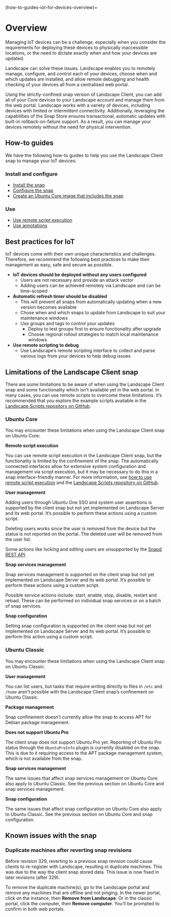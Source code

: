 (how-to-guides-iot-for-devices-overview)=
# Overview

Managing IoT devices can be a challenge, especially when you consider the requirements for deploying these devices to physically inaccessible locations, or the need to dictate exactly when and how your devices are updated.

Landscape can solve these issues. Landscape enables you to remotely manage, configure, and control each of your devices, choose when and which updates are installed, and allow remote debugging and health checking of your devices all from a centralised web portal.

Using the strictly-confined snap version of Landscape Client, you can add all of your Core devices to your Landscape account and manage them from the web portal. Landscape works with a variety of devices, including devices with limited or intermittent connectivity. Additionally, leveraging the capabilities of the Snap Store ensures transactional, automatic updates with built-in rollback-on-failure support. As a result, you can manage your devices remotely without the need for physical intervention.

## How-to guides

We have the following how-to guides to help you use the Landscape Client snap to manage your IoT devices:

### Install and configure

- [Install the snap](/docs/how-to-guides/iot-for-devices/install-the-snap)
- [Configure the snap](/docs/how-to-guides/iot-for-devices/configure-the-snap)
- [Create an Ubuntu Core image that includes the snap](/docs/how-to-guides/iot-for-devices/create-a-core-image)

### Use

- [Use remote script execution](/docs/how-to-guides/iot-for-devices/remote-script-execution)
- [Use annotations](/docs/how-to-guides/iot-for-devices/use-annotations)

## Best practices for IoT

IoT devices come with their own unique characteristics and challenges. Therefore, we recommend the following best practices to make their management as easy, safe and secure as possible.

- **IoT devices should be deployed without any users configured**
    - Users are not necessary and provide an attack vector
    - Adding users can be achieved remotely via Landscape and can be time-scoped
- **Automatic refresh timer should be disabled**
    - This will prevent all snaps from automatically updating when a new version becomes available
    - Chose when and which snaps to update from Landscape to suit your maintenance windows
    - Use groups and tags to control your updates
        - Deploy to test groups first to ensure functionality after upgrade
        - Choose regional rollout strategies to match local maintenance windows
- **Use remote scripting to debug**
    - Use Landscape’s remote scripting interface to collect and parse various logs from your devices to help debug issues

## Limitations of the Landscape Client snap

There are some limitations to be aware of when using the Landscape Client snap and some functionality which isn’t available yet in the web portal. In many cases, you can use remote scripts to overcome these limitations. It’s recommended that you explore the example scripts available in the [Landscape Scripts repository on GitHub](https://github.com/canonical/landscape-scripts).

### Ubuntu Core

You may encounter these limitations when using the Landscape Client snap on Ubuntu Core:

**Remote script execution**

You can use remote script execution in the Landscape Client snap, but the functionality is limited by the confinement of the snap. The automatically connected interfaces allow for extensive system configuration and management via script execution, but it may be necessary to do this in a snap interface-friendly manner. For more information, see [how to use remote script execution](/docs/how-to-guides/iot-for-devices/remote-script-execution) and the [Landscape Scripts repository on GitHub](https://github.com/canonical/landscape-scripts).

**User management**

Adding users through Ubuntu One SSO and system user assertions is supported by the client snap but not yet implemented on Landscape Server and its web portal. It’s possible to perform these actions using a custom script.

Deleting users works since the user is removed from the device but the status is not reported on the portal. The deleted user will be removed from the user list.

Some actions like locking and editing users are unsupported by the [Snapd REST API](https://snapcraft.io/docs/snapd-api).

**Snap services management**

Snap services management is supported on the client snap but not yet implemented on Landscape Server and its web portal. It’s possible to perform these actions using a custom script.

Possible service actions include: start, enable, stop, disable, restart and reload. These can be performed on individual snap services or on a batch of snap services.

**Snap configuration**

Setting snap configuration is supported on the client snap but not yet implemented on Landscape Server and its web portal. It’s possible to perform this action using a custom script.

### Ubuntu Classic

You may encounter these limitations when using the Landscape Client snap on Ubuntu Classic:

**User management**

You can list users, but tasks that require writing directly to files in `/etc` and `/home` aren’t possible with the Landscape Client snap’s confinement on Ubuntu Classic.

**Package management**

Snap confinement doesn’t currently allow the snap to access APT for Debian package management.

**Does not support Ubuntu Pro**

The client snap does not support Ubuntu Pro yet. Reporting of Ubuntu Pro status through the `UbuntuProInfo` plugin is currently disabled on the snap. This is due to it requiring access to the APT package management system, which is not available from the snap.

**Snap services management**

The same issues that affect snap services management on Ubuntu Core also apply to Ubuntu Classic. See the previous section on Ubuntu Core and snap services management.

**Snap configuration**

The same issues that affect snap configuration on Ubuntu Core also apply to Ubuntu Classic. See the previous section on Ubuntu Core and snap configuration.

## Known issues with the snap

### Duplicate machines after reverting snap revisions

Before revision 329, reverting to a previous snap revision could cause clients to re-register with Landscape, resulting in duplicate machines. This was due to the way the client snap stored data. This issue is now fixed in later revisions (after 329).

To remove the duplicate machine(s), go to the Landscape portal and remove any machines that are offline and not pinging. In the newer portal, click on the instance, then **Remove from Landscape**. Or in the classic portal, click the computer, then **Remove computer**. You’ll be prompted to confirm in both web portals.

